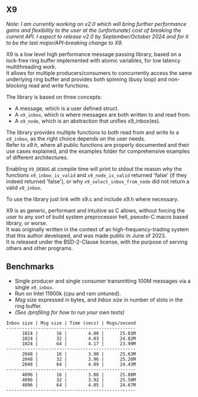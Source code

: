 X9
---

*Note: I am currently working on v2.0 which will bring further performance 
gains and flexibility to the user at the (unfortunate) cost of breaking the 
current API. I expect to release v2.0 by September/October 2024 and for it to be the 
last major/API-breaking change to X9.*

X9 is a low level high performance message passing library, based on a
lock-free ring buffer implemented with atomic variables, for low latency
multithreading work.  
It allows for multiple producers/consumers to concurrently access the same
underlying ring buffer and provides both spinning (busy loop) and non-blocking
read and write functions.

The library is based on three concepts:

- A message, which is a user defined struct.
- A `x9_inbox`, which is where messages are both written to and read from.
- A `x9_node`, which is an abstraction that unifies x9_inbox(es).

The library provides multiple functions to both read from and write to a
`x9_inbox`, as the right choice depends on the user needs.  
Refer to _x9.h_, where all public functions are properly documented and their
use cases explained, and the examples folder for comprehensive examples of
different architectures.

Enabling `X9_DEBUG` at compile time will print to stdout the reason why the
functions `x9_inbox_is_valid` and `x9_node_is_valid` returned 'false' (if they
indeed returned 'false'), or why `x9_select_inbox_from_node` did not return a
valid `x9_inbox`.

To use the library just link with x9.c and include x9.h where necessary.

X9 is as generic, performant and intuitive as C allows, without forcing the
user to any sort of build system preprocessor hell, pseudo-C macro based
library, or worse.  
It was originally written in the context of an high-frequency-trading system
that this author developed, and was made public in June of 2023.  
It is released under the BSD-2-Clause license, with the purpose of serving
others and other programs.  

Benchmarks
---

- Single producer and single consumer transmitting 100M messages via a single 
`x9_inbox`.  
- Run on Intel 11900k (cpu and ram untuned).  
- _Msg size_ expressed in bytes, and _Inbox size_ in number of slots in the 
ring buffer.   
- _(See /profiling for how to run your own tests)_  

```
Inbox size | Msg size | Time (secs) | Msgs/second
-------------------------------------------------
      1024 |       16 |        4.00 |      25.01M
      1024 |       32 |        4.03 |      24.82M
      1024 |       64 |        4.17 |      23.99M
-------------------------------------------------
      2048 |       16 |        3.90 |      25.63M
      2048 |       32 |        3.96 |      25.26M
      2048 |       64 |        4.09 |      24.43M
-------------------------------------------------
      4096 |       16 |        3.86 |      25.88M
      4096 |       32 |        3.92 |      25.50M
      4096 |       64 |        4.05 |      24.67M
-------------------------------------------------
```
